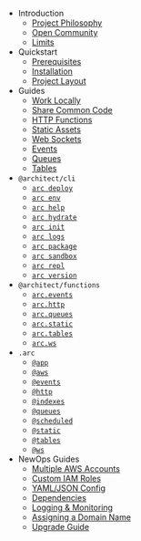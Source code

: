 - Introduction
  - [Project Philosophy](/intro/philosophy)
  - [Open Community](/intro/community)
  - [Limits](/intro/limits)
- Quickstart
  - [Prerequisites](/quickstart)
  - [Installation](/quickstart/install)
  - [Project Layout](/quickstart/arc-project-layout)
- Guides
  - [Work Locally](/guides/offline)
  - [Share Common Code](/guides/sharing-common-code)
  - [HTTP Functions](/guides/http)
  - [Static Assets](/guides/static)
  - [Web Sockets](/guides/ws)
  - [Events](/guides/events)
  - [Queues](/guides/queues)
  - [Tables](/guides/tables)
- `@architect/cli`
  - [`arc deploy`](/reference/arc-deploy)
  - [`arc env`](/reference/arc-env)
  - [`arc help`](/reference/arc-help)
  - [`arc hydrate`](/reference/arc-hydrate)
  - [`arc init`](/reference/arc-init)
  - [`arc logs`](/reference/arc-logs)
  - [`arc package`](/reference/arc-logs)
  - [`arc sandbox`](/reference/arc-sandbox)
  - [`arc repl`](/reference/arc-repl)
  - [`arc version`](/reference/arc-repl)
- `@architect/functions`
  - [`arc.events`](/reference/architect-functions-events)
  - [`arc.http`](/reference/architect-functions-http)
  - [`arc.queues`](/reference/architect-functions-queues)
  - [`arc.static`](/reference/architect-functions-static)
  - [`arc.tables`](/reference/architect-functions-tables)
  - [`arc.ws`](/reference/architect-functions-ws)
- `.arc`
  - [`@app`](/reference/app)
  - [`@aws`](/reference/aws)
  - [`@events`](/reference/events)
  - [`@http`](/reference/http)
  - [`@indexes`](/reference/indexes)
  - [`@queues`](/reference/queues)
  - [`@scheduled`](/reference/scheduled)
  - [`@static`](/reference/static)
  - [`@tables`](/reference/tables)
  - [`@ws`](/reference/ws)
- NewOps Guides
  - [Multiple AWS Accounts](/guides/multiple-aws-accounts)
  - [Custom IAM Roles](/guides/iam)
  - [YAML/JSON Config](/guides/yaml-and-json)
  - [Dependencies](/guides/deps)
  - [Logging & Monitoring](/guides/logging)
  - [Assigning a Domain Name](/guides/custom-dns)
  - [Upgrade Guide](/guides/upgrade)
